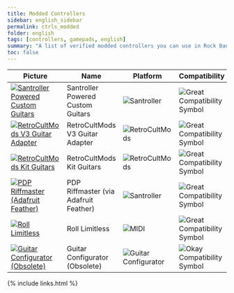 ```yaml
---
title: Modded Controllers
sidebar: english_sidebar
permalink: ctrls_modded
folder: english
tags: [controllers, gamepads, english]
summary: "A list of verified modded controllers you can use in Rock Band 3 in RPCS3."
toc: false
---
```


| Picture | Name | Platform | Compatibility | Configuration |
|--|--|--|--|--|
|[![Santroller Powered Custom Guitars](https://carlmylo.github.io/docu-rpcs3/images/instruments/list/gtrmod.png)](https://carlmylo.github.io/docu-rpcs3/ctrls_mod_santroller "Santroller Powered Custom Guitars") | Santroller Powered Custom Guitars | ![Santroller](https://carlmylo.github.io/docu-rpcs3/images/instruments/plat/santroller.png) | ![Great Compatibility Symbol](https://carlmylo.github.io/docu-rpcs3/images/instruments/compat/great.png) |[[CLICK HERE]](https://carlmylo.github.io/docu-rpcs3/ctrls_mod_santroller) |
|[![RetroCultMods V3 Guitar Adapter](https://carlmylo.github.io/docu-rpcs3/images/instruments/list/gtradapt.png)](https://carlmylo.github.io/docu-rpcs3/ctrls_mod_rcmv3 "RetroCultMods V3 Guitar Adapter") | RetroCultMods V3 Guitar Adapter | ![RetroCultMods](https://carlmylo.github.io/docu-rpcs3/images/instruments/plat/rcm.png) | ![Great Compatibility Symbol](https://carlmylo.github.io/docu-rpcs3/images/instruments/compat/great.png) |[[CLICK HERE]](https://carlmylo.github.io/docu-rpcs3/ctrls_mod_rcmv3) |
|[![RetroCultMods Kit Guitars](https://carlmylo.github.io/docu-rpcs3/images/instruments/list/gtrslk.png)](https://carlmylo.github.io/docu-rpcs3/ctrls_mod_rcmgtr "RetroCultMods Kit Guitars") | RetroCultMods Kit Guitars | ![RetroCultMods](https://carlmylo.github.io/docu-rpcs3/images/instruments/plat/rcm.png) | ![Great Compatibility Symbol](https://carlmylo.github.io/docu-rpcs3/images/instruments/compat/great.png) |[[CLICK HERE]](https://carlmylo.github.io/docu-rpcs3/ctrls_mod_rcmgtr) |
|[![PDP Riffmaster (Adafruit Feather)](https://carlmylo.github.io/docu-rpcs3/images/instruments/list/gtrriff.png)](https://carlmylo.github.io/docu-rpcs3/ctrls_mod_riffada "PDP Riffmaster") | PDP Riffmaster (via Adafruit Feather) | ![Santroller](https://carlmylo.github.io/docu-rpcs3/images/instruments/plat/santroller.png) | ![Great Compatibility Symbol](https://carlmylo.github.io/docu-rpcs3/images/instruments/compat/great.png) |[[CLICK HERE]](https://carlmylo.github.io/docu-rpcs3/ctrls_mod_riffada) |
|[![Roll Limitless](https://carlmylo.github.io/docu-rpcs3/images/instruments/list/drmroll.png)](https://carlmylo.github.io/docu-rpcs3/ctrls_mod_rldrums "Roll Limitless") | Roll Limitless | ![MIDI](https://carlmylo.github.io/docu-rpcs3/images/instruments/plat/midi.png) | ![Great Compatibility Symbol](https://carlmylo.github.io/docu-rpcs3/images/instruments/compat/great.png) |[[CLICK HERE]](https://carlmylo.github.io/docu-rpcs3/ctrls_mod_rldrums) |
|[![Guitar Configurator (Obsolete)](https://carlmylo.github.io/docu-rpcs3/images/instruments/list/gtrgc.png)](https://carlmylo.github.io/docu-rpcs3/ctrls_mod_gtrcfg "Guitar Configurator (Obsolete)") | Guitar Configurator (Obsolete) | ![Guitar Configurator](https://carlmylo.github.io/docu-rpcs3/images/instruments/plat/lgc.png) | ![Okay Compatibility Symbol](https://carlmylo.github.io/docu-rpcs3/images/instruments/compat/okay.png) |[[CLICK HERE]](https://carlmylo.github.io/docu-rpcs3/ctrls_mod_gtrcfg) |

{% include links.html %}
